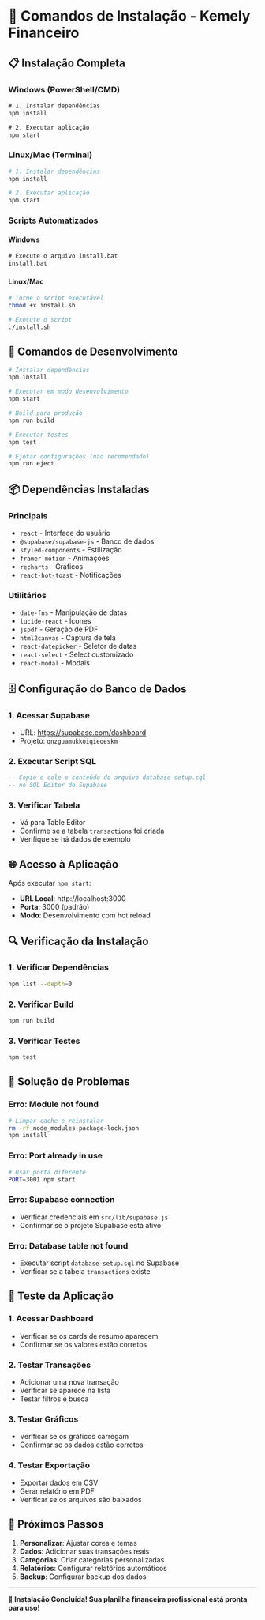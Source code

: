 # 🚀 Comandos de Instalação - Kemely Financeiro

## 📋 **Instalação Completa**

### **Windows (PowerShell/CMD)**
```cmd
# 1. Instalar dependências
npm install

# 2. Executar aplicação
npm start
```

### **Linux/Mac (Terminal)**
```bash
# 1. Instalar dependências
npm install

# 2. Executar aplicação
npm start
```

### **Scripts Automatizados**

#### **Windows**
```cmd
# Execute o arquivo install.bat
install.bat
```

#### **Linux/Mac**
```bash
# Torne o script executável
chmod +x install.sh

# Execute o script
./install.sh
```

## 🔧 **Comandos de Desenvolvimento**

```bash
# Instalar dependências
npm install

# Executar em modo desenvolvimento
npm start

# Build para produção
npm run build

# Executar testes
npm test

# Ejetar configurações (não recomendado)
npm run eject
```

## 📦 **Dependências Instaladas**

### **Principais**
- `react` - Interface do usuário
- `@supabase/supabase-js` - Banco de dados
- `styled-components` - Estilização
- `framer-motion` - Animações
- `recharts` - Gráficos
- `react-hot-toast` - Notificações

### **Utilitários**
- `date-fns` - Manipulação de datas
- `lucide-react` - Ícones
- `jspdf` - Geração de PDF
- `html2canvas` - Captura de tela
- `react-datepicker` - Seletor de datas
- `react-select` - Select customizado
- `react-modal` - Modais

## 🗄️ **Configuração do Banco de Dados**

### **1. Acessar Supabase**
- URL: https://supabase.com/dashboard
- Projeto: `qnzguamukkoiqieqeskm`

### **2. Executar Script SQL**
```sql
-- Copie e cole o conteúdo do arquivo database-setup.sql
-- no SQL Editor do Supabase
```

### **3. Verificar Tabela**
- Vá para Table Editor
- Confirme se a tabela `transactions` foi criada
- Verifique se há dados de exemplo

## 🌐 **Acesso à Aplicação**

Após executar `npm start`:
- **URL Local**: http://localhost:3000
- **Porta**: 3000 (padrão)
- **Modo**: Desenvolvimento com hot reload

## 🔍 **Verificação da Instalação**

### **1. Verificar Dependências**
```bash
npm list --depth=0
```

### **2. Verificar Build**
```bash
npm run build
```

### **3. Verificar Testes**
```bash
npm test
```

## 🚨 **Solução de Problemas**

### **Erro: Module not found**
```bash
# Limpar cache e reinstalar
rm -rf node_modules package-lock.json
npm install
```

### **Erro: Port already in use**
```bash
# Usar porta diferente
PORT=3001 npm start
```

### **Erro: Supabase connection**
- Verificar credenciais em `src/lib/supabase.js`
- Confirmar se o projeto Supabase está ativo

### **Erro: Database table not found**
- Executar script `database-setup.sql` no Supabase
- Verificar se a tabela `transactions` existe

## 📱 **Teste da Aplicação**

### **1. Acessar Dashboard**
- Verificar se os cards de resumo aparecem
- Confirmar se os valores estão corretos

### **2. Testar Transações**
- Adicionar uma nova transação
- Verificar se aparece na lista
- Testar filtros e busca

### **3. Testar Gráficos**
- Verificar se os gráficos carregam
- Confirmar se os dados estão corretos

### **4. Testar Exportação**
- Exportar dados em CSV
- Gerar relatório em PDF
- Verificar se os arquivos são baixados

## 🎯 **Próximos Passos**

1. **Personalizar**: Ajustar cores e temas
2. **Dados**: Adicionar suas transações reais
3. **Categorias**: Criar categorias personalizadas
4. **Relatórios**: Configurar relatórios automáticos
5. **Backup**: Configurar backup dos dados

---

**🎉 Instalação Concluída! Sua planilha financeira profissional está pronta para uso!**
